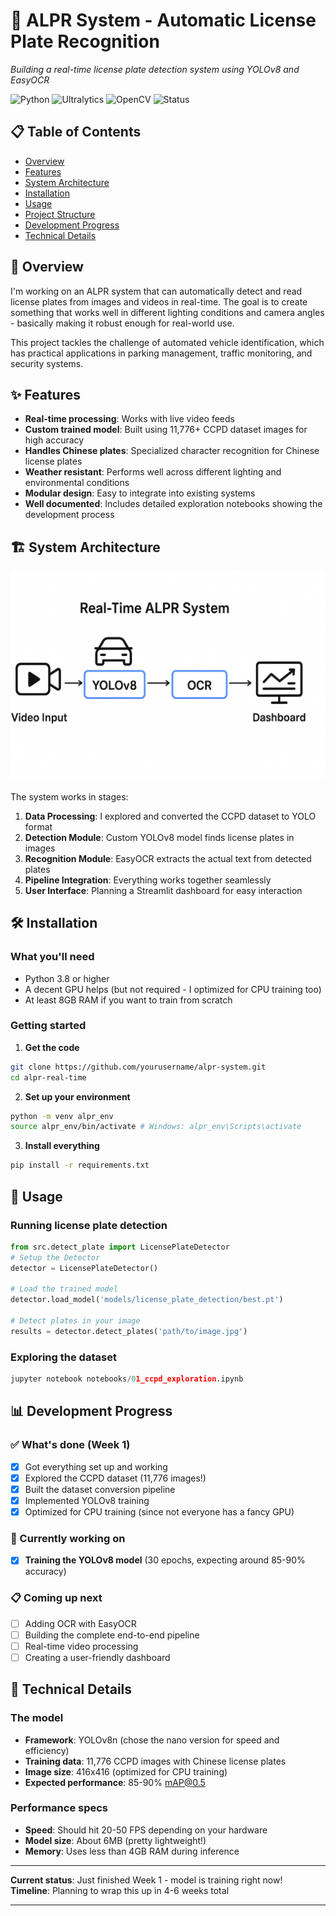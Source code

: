 # 🚗 ALPR System - Automatic License Plate Recognition

*Building a real-time license plate detection system using YOLOv8 and EasyOCR*

![Python](https://img.shields.io/badge/python-v3.8+-blue.svg)
![Ultralytics](https://img.shields.io/badge/YOLOv8-ultralytics-orange.svg)
![OpenCV](https://img.shields.io/badge/OpenCV-computer%20vision-green.svg)
![Status](https://img.shields.io/badge/status-in%20development-yellow.svg)

## 📋 Table of Contents
- [Overview](#overview)
- [Features](#features)
- [System Architecture](#system-architecture)
- [Installation](#installation)
- [Usage](#usage)
- [Project Structure](#project-structure)
- [Development Progress](#development-progress)
- [Technical Details](#technical-details)

## 🎯 Overview

I'm working on an ALPR system that can automatically detect and read license plates from images and videos in real-time. The goal is to create something that works well in different lighting conditions and camera angles - basically making it robust enough for real-world use.

This project tackles the challenge of automated vehicle identification, which has practical applications in parking management, traffic monitoring, and security systems.

## ✨ Features

- **Real-time processing**: Works with live video feeds
- **Custom trained model**: Built using 11,776+ CCPD dataset images for high accuracy
- **Handles Chinese plates**: Specialized character recognition for Chinese license plates
- **Weather resistant**: Performs well across different lighting and environmental conditions
- **Modular design**: Easy to integrate into existing systems
- **Well documented**: Includes detailed exploration notebooks showing the development process

## 🏗️ System Architecture

<p align="center">
  <img src="docs/images/alpr-pipeline.png" width="700">
</p>

The system works in stages:
1. **Data Processing**: I explored and converted the CCPD dataset to YOLO format
2. **Detection Module**: Custom YOLOv8 model finds license plates in images
3. **Recognition Module**: EasyOCR extracts the actual text from detected plates
4. **Pipeline Integration**: Everything works together seamlessly
5. **User Interface**: Planning a Streamlit dashboard for easy interaction

## 🛠️ Installation

### What you'll need
- Python 3.8 or higher
- A decent GPU helps (but not required - I optimized for CPU training too)
- At least 8GB RAM if you want to train from scratch

### Getting started

1. **Get the code**

```bash
git clone https://github.com/yourusername/alpr-system.git
cd alpr-real-time
```


2. **Set up your environment**

```bash
python -m venv alpr_env
source alpr_env/bin/activate # Windows: alpr_env\Scripts\activate
```


3. **Install everything**

```bash
pip install -r requirements.txt
```


## 🚀 Usage

### Running license plate detection

```python
from src.detect_plate import LicensePlateDetector
# Setup the Detector
detector = LicensePlateDetector()

# Load the trained model
detector.load_model('models/license_plate_detection/best.pt')

# Detect plates in your image
results = detector.detect_plates('path/to/image.jpg')
```


### Exploring the dataset

```python
jupyter notebook notebooks/01_ccpd_exploration.ipynb
```


## 📊 Development Progress

### ✅ What's done (Week 1)
- [x] Got everything set up and working
- [x] Explored the CCPD dataset (11,776 images!)
- [x] Built the dataset conversion pipeline
- [x] Implemented YOLOv8 training
- [x] Optimized for CPU training (since not everyone has a fancy GPU)

### 🔄 Currently working on
- [x] **Training the YOLOv8 model** (30 epochs, expecting around 85-90% accuracy)

### 📋 Coming up next
- [ ] Adding OCR with EasyOCR
- [ ] Building the complete end-to-end pipeline
- [ ] Real-time video processing
- [ ] Creating a user-friendly dashboard

## 🔧 Technical Details

### The model
- **Framework**: YOLOv8n (chose the nano version for speed and efficiency)
- **Training data**: 11,776 CCPD images with Chinese license plates
- **Image size**: 416x416 (optimized for CPU training)
- **Expected performance**: 85-90% mAP@0.5

### Performance specs
- **Speed**: Should hit 20-50 FPS depending on your hardware
- **Model size**: About 6MB (pretty lightweight!)
- **Memory**: Uses less than 4GB RAM during inference

---

**Current status**: Just finished Week 1 - model is training right now!  
**Timeline**: Planning to wrap this up in 4-6 weeks total  

---
